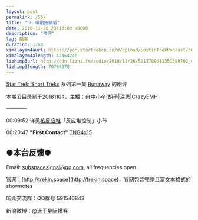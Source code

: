 ```yaml
---
layout: post
permalink: /56/
title: "56 编剧拍脑袋"
date: 2018-11-26 23:13:00 +0800
description: "播客"
tag: 播客 
duration: 1768
ximalayam4aurl: https://pan.startrekcn.cn/d/upload/LostinTrekPodcast/56.mp3
ximalayam4alength: 42454248
lizhimp3url: http://cdn.lizhi.fm/audio/2018/11/26/5011709611351389702_ud.mp3
lizhimp3length: 70794978
---   
```


[Star Trek: Short Treks](http://memory-alpha.wikia.com/wiki/Star_Trek%3A_Short_Treks) 系列第一集 [Runaway](http://memory-alpha.wikia.com/wiki/Runaway_(episode)) 的剧评

本期节目录制于20181104，主播：[舟中小卒](http://weibo.com/u/3044338061)\|[胡子](https://weibo.com/p/1005051764117203)\|[深思](mailto:deepthought@trekin.space)\|[CrazyEMH](mailto:emh@trekin.space)

————

00:09:52 详见[核反应堆](https://zh.wikipedia.org/wiki/%E6%A0%B8%E5%8F%8D%E5%BA%94%E5%A0%86)「反应堆控制」小节

00:20:47 **&quot;First Contact&quot;** [TNG](http://memory-alpha.wikia.com/wiki/TNG)[4x15](http://memory-alpha.wikia.com/wiki/TNG_Season_4)

## ●本台反馈●

Email: [subspacesignal@qq.com](mailto:subspacesignal@qq.com), all frequencies open.

官网：[http://trekin.space](http://trekin.space)，官网包含完整且富文本格式的 shownotes

听众交流群：QQ群号 591546843

新浪微博：[@迷于星际播客](http://weibo.com/lostinst)
